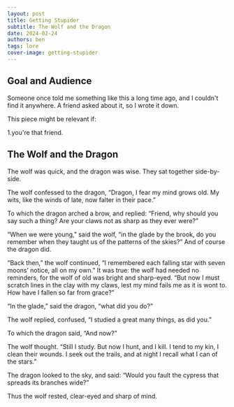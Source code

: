 ```yaml
---
layout: post
title: Getting Stupider
subtitle: The Wolf and the Dragon
date: 2024-02-24
authors: ben
tags: lore
cover-image: getting-stupider
---
```


## Goal and Audience

Someone once told me something like this a long time ago, and I couldn't find it anywhere. A friend asked about it, so I wrote it down.

This piece might be relevant if:

1.you're that friend.

## The Wolf and the Dragon

The wolf was quick, and the dragon was wise. They sat together side-by-side.

The wolf confessed to the dragon, “Dragon, I fear my mind grows old. My wits, like the winds of late, now falter in their pace.”

To which the dragon arched a brow, and replied: “Friend, why should you say such a thing? Are your claws not as sharp as they ever were?”

“When we were young,” said the wolf, “in the glade by the brook, do you remember when they taught us of the patterns of the skies?” And of course the dragon did.

“Back then,” the wolf continued, “I remembered each falling star with seven moons’ notice, all on my own.” It was true: the wolf had needed no reminders, for the wolf of old was bright and sharp-eyed. “But now I must scratch lines in the clay with my claws, lest my mind fails me as it is wont to. How have I fallen so far from grace?”

“In the glade,” said the dragon, “what did you do?”

The wolf replied, confused, “I studied a great many things, as did you.”

To which the dragon said, “And now?”

The wolf thought. “Still I study. But now I hunt, and I kill. I tend to my kin, I clean their wounds. I seek out the trails, and at night I recall what I can of the stars.”

The dragon looked to the sky, and said: “Would you fault the cypress that spreads its branches wide?”

Thus the wolf rested, clear-eyed and sharp of mind.
